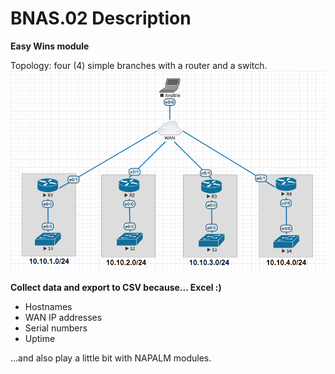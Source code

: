 # BNAS.02 Description

**Easy Wins module**

Topology: four (4) simple branches with a router and a switch. 
![alt text](https://github.com/padavrexi/BNAS.02/blob/master/BNAS.02.png "...because life happened.")

**Collect data and export to CSV because... Excel :)**
* Hostnames
* WAN IP addresses
* Serial numbers
* Uptime

...and also play a little bit with NAPALM modules.


